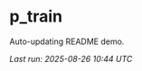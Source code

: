 # p_train

Auto-updating README demo.

<!--START_SECTION:status-->
_Last run: 2025-08-26 10:44 UTC_
<!--END_SECTION:status-->


































































































































